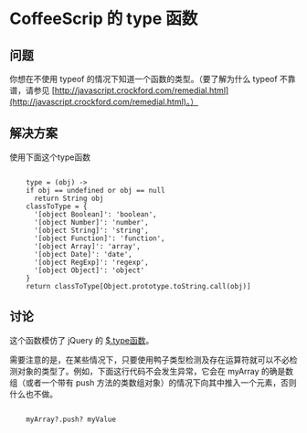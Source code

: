 # CoffeeScrip 的 type 函数

## 问题

你想在不使用 typeof 的情况下知道一个函数的类型。（要了解为什么 typeof 不靠谱，请参见 [http://javascript.crockford.com/remedial.html](http://javascript.crockford.com/remedial.html)。）

## 解决方案

使用下面这个type函数

```

	type = (obj) ->
    if obj == undefined or obj == null
      return String obj
    classToType = {
      '[object Boolean]': 'boolean',
      '[object Number]': 'number',
      '[object String]': 'string',
      '[object Function]': 'function',
      '[object Array]': 'array',
      '[object Date]': 'date',
      '[object RegExp]': 'regexp',
      '[object Object]': 'object'
    }
    return classToType[Object.prototype.toString.call(obj)]
```

## 讨论

这个函数模仿了 jQuery 的 [$.type函数](http://api.jquery.com/jQuery.type/)。

需要注意的是，在某些情况下，只要使用鸭子类型检测及存在运算符就可以不必检测对象的类型了。例如，下面这行代码不会发生异常，它会在 myArray 的确是数组（或者一个带有 push 方法的类数组对象）的情况下向其中推入一个元素，否则什么也不做。

```

	myArray?.push? myValue

```

